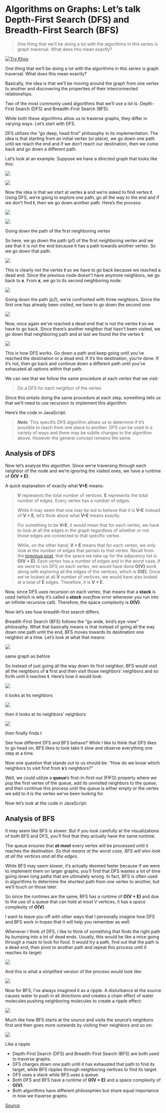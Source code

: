 # Algorithms on Graphs: Let’s talk Depth-First Search (DFS) and Breadth-First Search (BFS)

> One thing that we’ll be doing a lot with the algorithms in this series is graph traversal. What does this mean exactly?

[![Try Khov](https://miro.medium.com/fit/c/30/30/1*lZQW8bISAb2I1oSh2fGZUA@2x.jpeg)](chrome-extension://cjedbglnccaioiolemnfhjncicchinao/?source=post_page-----5250c31d831a--------------------------------)

One thing that we’ll be doing a lot with the algorithms in this series is graph traversal. What does this mean exactly?

Basically, the idea is that we’ll be moving around the graph from one vertex to another and discovering the properties of their interconnected relationships.

Two of the most commonly used algorithms that we’ll use a lot is: Depth-First Search (DFS) and Breadth-First Search (BFS).

While both these algorithms allow us to traverse graphs, they differ in varying ways. Let’s start with DFS.

DFS utilizes the “go deep, head first” philosophy in its implementation. The idea is that starting from an initial vertex (or place), we go down one path until we reach the end and if we don’t reach our destination, then we come back and go down a different path.

Let’s look at an example. Suppose we have a _directed_ graph that looks like this:

![](https://miro.medium.com/max/32/1*ksyxDW6QonFAeTHykoJ2Xw.png?q=20)

![](https://miro.medium.com/max/1217/1*ksyxDW6QonFAeTHykoJ2Xw.png)

Now the idea is that we start at vertex **_s_** and we’re asked to find vertex **_t_**. Using DFS, we’re going to explore one path, go all the way to the end and if we don’t find **_t_**, then we go down another path. Here’s the process:

![](https://miro.medium.com/max/32/1*DhZAL_iIHNSWsN_78ev27A.png?q=20)

![](https://miro.medium.com/max/1187/1*DhZAL_iIHNSWsN_78ev27A.png)

Going down the path of the first neighboring vertex

So here, we go down the path (_p1_) of the first neighboring vertex and we see that it is not the end because it has a path towards another vertex. So we go down that path:

![](https://miro.medium.com/max/32/1*yLQAfkXuS6cUKe-dGt9R-A.png?q=20)

This is clearly not the vertex **_t_** so we have to go back because we reached a dead end. Since the previous node doesn’t have anymore neighbors, we go back to **_s_**. From **_s_**, we go to its second neighboring node:

![](https://miro.medium.com/max/32/1*MSwLOBQuCh6PnVBB9gAMBw.png?q=20)

Going down the path (_p2_), we’re confronted with three neighbors. Since the first one has already been visited, we have to go down the second one:

![](https://miro.medium.com/max/32/1*RYnXMMmVRtCySUOWB6qCMQ.png?q=20)

Now, once again we’ve reached a dead end that is not the vertex **_t_** so we have to go back. Since there’s another neighbor that hasn’t been visited, we go down that neighboring path and at last we found the the vertex **t**:

![](https://miro.medium.com/max/32/1*A0We7P5wnDvYTAsk3aj_zQ.png?q=20)

This is how DFS works. Go down a path and keep going until you’ve reached the destination or a dead end. If it’s the destination, you’re done. If it’s not, then go back and continue down a different path until you’ve exhausted all options within that path.

We can see that we follow the same procedure at each vertex that we visit:

> Do a DFS for each neighbor of the vertex

Since this entails doing the same procedure at each step, something tells us that we’ll need to use recursion to implement this algorithm.

Here’s the code in JavaScript:

> **_Note_**: This specific DFS algorithm allows us to determine if it’s possible to reach from one place to another. DFS can be used in a variety of ways and there may be subtle changes to the algorithm above. However the general concept remains the same.

Analysis of DFS
---------------

Now let’s analyze this algorithm. Since we’re traversing through each neighbor of the node and we’re ignoring the visited ones, we have a runtime of **O(V + E)**.

A quick explanation of exactly what **V+E** means:

> **V** represents the total number of vertices. **E** represents the total number of edges. Every vertex has a number of edges.
> 
> While it may seem that one may be led to believe that it is **V•E** instead of **V + E**, let’s think about what **V•E** means exactly.
> 
> For something to be **V•E**, it would mean that for each vertex, we have to look at all the edges in the graph regardless of whether or not those edges are connected to that specific vertex.
> 
> While, on the other hand, **V + E** means that for each vertex, we only look at the number of edges that pertain to that vertex. Recall from the [previous post](https://medium.com/@trykv/algorithms-on-graphs-what-is-a-graph-69d8b9384b49), that the space we take up for the adjacency list is **O(V + E)**. Each vertex has a number of edges and in the worst case, if we were to run DFS on each vertex, we would have done **O(V)** work along with exploring all the edges of the vertices, which is **O(E)**. Once we’ve looked at all **V** number of vertices, we would have also looked at a total of **E** edges. Therefore, it is **V + E**.

Now, since DFS uses recursion on each vertex, that means that a **stack** is used (which is why it’s called a **_stack_** _overflow error_ whenever you run into an infinite recursive call). Therefore, the space complexity is **O(V)**.

Now let’s see how breadth-first search differs.

Breadth-First Search (BFS) follows the “go wide, bird’s eye-view” philosophy. What that basically means is that instead of going all the way down one path until the end, BFS moves towards its destination one neighbor at a time. Let’s look at what that means:

![](https://miro.medium.com/max/32/1*ksyxDW6QonFAeTHykoJ2Xw.png?q=20)

same graph as before

So instead of just going all the way down its first neighbor, BFS would visit all the neighbors of **s** first and then visit those neighbors’ neighbors and so forth until it reaches **t**. Here’s how it would look:

![](https://miro.medium.com/max/32/1*pYUI_WpjF1d8PJBFGdZcVw.png?q=20)

it looks at its neighbors

![](https://miro.medium.com/max/32/1*NM1Z7UbPKq0sKlxzBw1hWQ.png?q=20)

then it looks at its neighbors’ neighbors

![](https://miro.medium.com/max/32/1*PlJtLp9-lS5AQcL30xlhhw.png?q=20)

then finally finds t

See how different DFS and BFS behave? While I like to think that DFS likes to go head on, BFS likes to look take it slow and observe everything one step at a time.

Now one question that stands out to us should be: “How do we know which neighbors to visit first from **s**’s neighbors?”

Well, we could utilize a **queue**’s first-in-first-out (FIFO) property where we pop the first vertex of the queue, add its unvisited neighbors to the queue, and then continue this process until the queue is either empty or the vertex we add to it is the vertex we’ve been looking for.

Now let’s look at the code in JavaScript:

Analysis of BFS
---------------

It may seem like BFS is slower. But if you look carefully at the visualizations of both BFS and DFS, you’ll find that they actually have the same runtime.

The queue ensures that **_at most_** every vertex will be processed until it reaches the destination. _So that means at the worst case, BFS will also look at all the vertices and all the edges._

While BFS may seem slower, it’s actually deemed faster because if we were to implement them on larger graphs, you’ll find that DFS wastes a lot of time going down long paths that are ultimately wrong. In fact, BFS is often used in algorithms to determine the shortest path from one vertex to another, but we’ll touch on those later.

So since the runtimes are the same, BFS has a runtime of **O(V + E)** and due to the use of a queue that can hold at most V vertices, it has a space complexity of **O(V)**.

I want to leave you off with other ways that I personally imagine how DFS and BFS work in hopes that it will help you remember as well.

Whenever I think of DFS, I like to think of something that finds the right path by bumping into a lot of dead ends. Usually, this would be like a mice going through a maze to look for food. It would try a path, find out that the path is a dead end, then pivot to another path and repeat this process until it reaches its target:

![](https://miro.medium.com/max/32/0*wqgdhmAT4oxYba1r.jpg?q=20)

And this is what a simplified version of the process would look like:

![](https://miro.medium.com/max/32/1*JTzUDcA5wdut1tTKEZYT4Q.png?q=20)

Now for BFS, I’ve always imagined it as a ripple. A disturbance at the source causes water to push in all directions and creates a chain effect of water molecules pushing neighboring molecules to create a ripple effect:

![](https://miro.medium.com/max/32/0*nw5ztUF7giNG1VlK.jpg?q=20)

Much like how BFS starts at the source and visits the source’s neighbors first and then goes more outwards by visiting their neighbors and so on:

![](https://miro.medium.com/max/32/1*dZtlvJ5Pt8rZkDQbwm1_JQ.png?q=20)

Like a ripple

*   Depth-First Search (DFS) and Breadth-First Search (BFS) are both used to traverse graphs.
*   DFS charges down one path until it has exhausted that path to find its target, while BFS ripples through neighboring vertices to find its target.
*   DFS uses a stack while BFS uses a queue.
*   Both DFS and BFS have a runtime of **O(V + E)** and a space complexity of **O(V)**.
*   Both algorithms have different philosophies but share equal importance in how we traverse graphs.


[Source](https://trykv.medium.com/algorithms-on-graphs-lets-talk-depth-first-search-dfs-and-breadth-first-search-bfs-5250c31d831a)